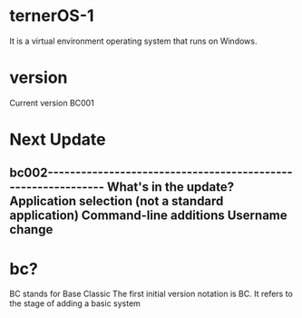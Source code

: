 # ternerOS-1
It is a virtual environment operating system that runs on Windows.
# version
Current version BC001
# Next Update
bc002-------------------------------------------------------------
What's in the update?
Application selection (not a standard application)
Command-line additions
Username change
------------------------------------------------------------------
# bc?
BC stands for Base Classic
The first initial version notation is BC.
It refers to the stage of adding a basic system
